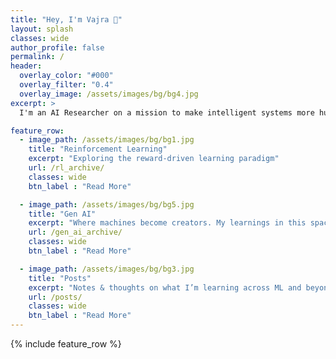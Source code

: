 ```yaml
---
title: "Hey, I'm Vajra 👋"
layout: splash
classes: wide
author_profile: false
permalink: /
header:
  overlay_color: "#000"
  overlay_filter: "0.4"
  overlay_image: /assets/images/bg/bg4.jpg
excerpt: >
  I'm an AI Researcher on a mission to make intelligent systems more human-aligned, adaptive, and grounded in the real world. I write about what I learn — ideas, experiments, and explorations across RL, ML, and Gen AI.

feature_row:
  - image_path: /assets/images/bg/bg1.jpg
    title: "Reinforcement Learning"
    excerpt: "Exploring the reward-driven learning paradigm"
    url: /rl_archive/
    classes: wide
    btn_label : "Read More"

  - image_path: /assets/images/bg/bg5.jpg
    title: "Gen AI"
    excerpt: "Where machines become creators. My learnings in this space"
    url: /gen_ai_archive/
    classes: wide
    btn_label : "Read More"

  - image_path: /assets/images/bg/bg3.jpg
    title: "Posts"
    excerpt: "Notes & thoughts on what I’m learning across ML and beyond."
    url: /posts/
    classes: wide
    btn_label : "Read More"
---
```


{% include feature_row %}

